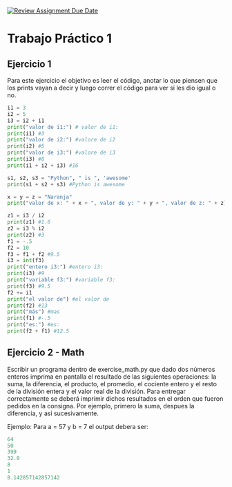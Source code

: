 [![Review Assignment Due Date](https://classroom.github.com/assets/deadline-readme-button-22041afd0340ce965d47ae6ef1cefeee28c7c493a6346c4f15d667ab976d596c.svg)](https://classroom.github.com/a/nYqVF7Kz)
# Trabajo Práctico 1

## Ejercicio 1

Para este ejercicio el objetivo es leer el código, anotar lo que piensen que los prints vayan a decir y luego correr el código para ver si les dio igual o no.

```python
i1 = 3
i2 = 5
i3 = i2 + i1
print("valor de i1:") # valor de i1:
print(i1) #3
print("valor de i2:") #valore de i2
print(i2) #5
print("valor de i3:") #valore de i3
print(i3) #8
print(i1 + i2 + i3) #16

s1, s2, s3 = "Python", " is ", 'awesome'
print(s1 + s2 + s3) #Python is awesome

x = y = z = "Naranja"
print("valor de x: " + x + ", valor de y: " + y + ", valor de z: " + z) #valor de x: Naranja, valor de y: Naranja, valor de z: Naranja

z1 = i3 / i2
print(z1) #1.6
z2 = i3 % i2
print(z2) #3
f1 = -.5
f2 = 10
f3 = f1 + f2 #9.5
i3 = int(f3)
print("entero i3:") #entero i3:
print(i3) #9
print("variable f3:") #variable f3:
print(f3) #9.5
f2 += i1 
print("el valor de") #el valor de 
print(f2) #13
print("más") #mas
print(f1) #-.5
print("es:") #es:
print(f2 + f1) #12.5

```

## Ejercicio 2 - Math

Escribir un programa dentro de exercise_math.py que dado dos números enteros imprima en pantalla el resultado de las siguientes operaciones: la suma, la diferencia, el producto, el promedio, el cociente entero y el resto de la división entera y el valor real de la división. Para entregar correctamente se deberá imprimir dichos resultados en el orden que fueron pedidos en la consigna. Por ejemplo, primero la suma, despues la diferencia, y asi sucesivamente.

Ejemplo: Para a = 57 y b = 7 el output debera ser:

```python
64
50
399
32.0
8
1
8.142857142857142
```


